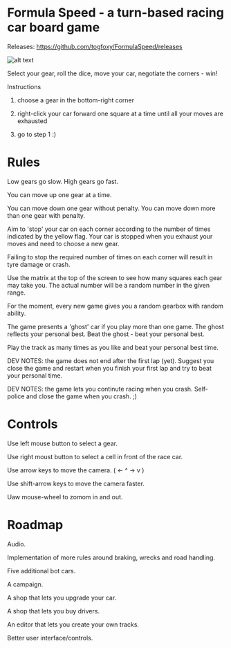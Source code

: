 # Formula Speed - a turn-based racing car board game

Releases: https://github.com/togfoxy/FormulaSpeed/releases

![alt text](https://i.postimg.cc/zBHqFnZ3/image.png)

Select your gear, roll the dice, move your car, negotiate the corners - win!

Instructions

1) choose a gear in the bottom-right corner

2) right-click your car forward one square at a time until all your moves are exhausted

3) go to step 1   :)

Rules
=====

Low gears go slow. High gears go fast.

You can move up one gear at a time.

You can move down one gear without penalty. You can move down more than one gear with penalty.

Aim to 'stop' your car on each corner according to the number of times indicated by the yellow flag. Your car is stopped when you exhaust your moves and need to choose a new gear.

Failing to stop the required number of times on each corner will result in tyre damage or crash.

Use the matrix at the top of the screen to see how many squares each gear may take you. The actual number will be a random number in the given range.

For the moment, every new game gives you a random gearbox with random ability.

The game presents a 'ghost' car if you play more than one game. The ghost reflects your personal best. Beat the ghost - beat your personal best.

Play the track as many times as you like and beat your personal best time.

DEV NOTES: the game does not end after the first lap (yet). Suggest you close the game and restart when you finish your first lap and try to beat your personal time.

DEV NOTES: the game lets you continute racing when you crash. Self-police and close the game when you crash.  ;)

Controls
========

Use left mouse button to select a gear.

Use right moust button to select a cell in front of the race car.

Use arrow keys to move the camera.   ( <- ^ -> v  )

Use shift-arrow keys to move the camera faster.

Uaw mouse-wheel to zomom in and out.

Roadmap
=======

Audio.

Implementation of more rules around braking, wrecks and road handling.

Five additional bot cars.

A campaign.

A shop that lets you upgrade your car.

A shop that lets you buy drivers.

An editor that lets you create your own tracks.

Better user interface/controls.




